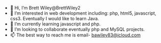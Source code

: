- 👋 Hi, I’m Brett Wiley@BrettWiley2
- 👀 I’m interested in web development including: php, html5, javascript, css3. Eventually I would like to learn Java.
- 🌱 I’m currently learning javascript and php.
- 💞️ I’m looking to collaborate eventually php and MySQL projects.
- 📫 The best way to reach me is email- bawiley83@icloud.com

<!---
BrettWiley2/BrettWiley2 is a ✨ special ✨ repository because its `README.md` (this file) appears on your GitHub profile.
You can click the Preview link to take a look at your changes.
--->
